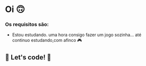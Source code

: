 # Oi 🙃


### Os requisitos são:

* Estou estudando. uma hora consigo fazer um jogo sozinha... até continuo estudando,com afinco
🎮

## 🚀 Let's code! 🚀
